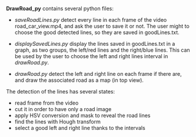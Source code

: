 **DrawRoad_py** contains several python files:

- *saveRoadLines.py* detect every line in each frame of the video road_car_view.mp4, and ask the user to save it or not. The user might to choose the good detected lines, so they are saved in goodLines.txt.

- *displaySavedLines.py* display the lines saved in goodLines.txt in a graph, as two groups, the left/red lines and the right/blue lines. This can be used by the user to choose the left and right lines interval in *drawRoad.py*.

- *drawRoad.py* detect the left and right line on each frame if there are, and draw the associated road as a map (in top view). 


The detection of the lines has several states:
- read frame from the video
- cut it in order to have only a road image
- apply HSV conversion and mask to reveal the road lines
- find the lines with Hough transform
- select a good left and right line thanks to the intervals
